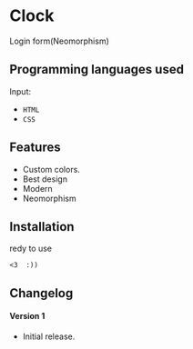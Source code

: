 # Clock #
Login form(Neomorphism)


## Programming languages used ##
Input:
- `HTML`
- `CSS`


## Features ##
- Custom colors.
- Best design
- Modern
- Neomorphism


## Installation ##
redy to use
```
<3  :))
```


## Changelog ##
#### Version 1 ####
- Initial release.

